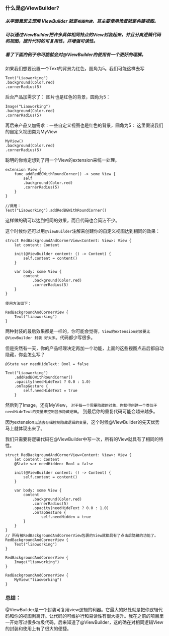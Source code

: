 
### 什么是@ViewBuilder?

##### 从字面意思去理解 ViewBuilder 就是```视图构建```，其主要使用场景就是构建视图。
##### 可以通过ViewBuilder把许多具体相同特点的View封装起来，并且分离逻辑代码和视图，提升代码的可复用性，并增强可读性。
##### 看了下面的例子你可能就会对@ViewBuilder的使用有一个更好的理解。

如果我们想要设置一个Text的背景为红色，圆角为5。我们可能这样去写

    Text("Liaoworking")
    .background(Color.red)
    .cornerRadius(5)

后台产品加需求了： 图片也是红色的背景，圆角为5：

    Image("Liaoworking")
    .background(Color.red)
    .cornerRadius(5)

再后来产品又加需求：一些自定义视图也是红色的背景，圆角为5：
这里假设我们的自定义视图类为MyView
    
    MyView()
    .background(Color.red)
    .cornerRadius(5)

聪明的你肯定想到了用一个View的extension来统一处理。

    extension View {
        func addRedBGWithRoundCorner() -> some View {
            self
            .background(Color.red)
            .cornerRadius(5)
        }
    }
    
    //调用：
    Text("Liaoworking").addRedBGWithRoundCorner()
    
这样做的确可以达到相同的效果，而且代码也会简洁不少。

这个时候你还可以用```@ViewBuilder```注解来创建你的自定义视图达到相同的效果：

    struct RedBackgroundAndCornerView<Content: View>: View {
        let content: Content
        
        init(@ViewBuilder content: () -> Content) {
            self.content = content()
        }
        
        var body: some View {
            content
                .background(Color.red)
                .cornerRadius(5)
        }
    }
    
    使用方法如下：
    
    RedBackgroundAndCornerView {
        Text("liaoworking")
    }
    
    
两种封装的最后效果都是一样的，你可能会觉得，```View的extension封装要比@ViewBuilder 封装 好太多```。代码都少写很多。

但是突然有一天，你的产品经理决定再加一个功能，上面的这些视图点击后都自动隐藏，你会怎么写？

    @State var needHideText: Bool = false

    Text("Liaoworking")
        .addRedBGWithRoundCorner()
        .opacity(needHideText ? 0.0 : 1.0)
        .onTapGesture {
            self.needHideText = true
        }
    
   
然后到了Image，还有MyView， ```对于每一个需要隐藏的对象，你都得创建一个类似于needHideText的变量来控制显示隐藏逻辑```。 到最后你的重复代码可能会越来越多。
    
因为extension```无法去存储控制隐藏逻辑的变量```，这个时候@ViewBuilder的先天优势马上就体现出来了。

我们只需要将逻辑代码在@ViewBuilder中写一次，所有的View就具有了相同的特性。

    struct RedBackgroundAndCornerView<Content: View>: View {
        let content: Content
        @State var needHidden: Bool = false
        
        init(@ViewBuilder content: () -> Content) {
            self.content = content()
        }
        
        var body: some View {
            content
                .background(Color.red)
                .cornerRadius(5)
                .opacity(needHideText ? 0.0 : 1.0)
                .onTapGesture {
                    self.needHidden = true
            }
        }
    }
    // 所有被RedBackgroundAndCornerView包裹的View就都具有了点击后隐藏的功能了。
    RedBackgroundAndCornerView {
        Text("liaoworking")
    }
    
    RedBackgroundAndCornerView {
        Image("liaoworking")
    }
    
    RedBackgroundAndCornerView {
        MyView("liaoworking")
    }
    
    
### 总结：
@ViewBuilder是一个封装可复用view逻辑的利器。它最大的好处就是把你逻辑代码和你的视图剥离开。让代码的可维护行和易读性有很大提升。我在之前的项目里一开始写过很多垃圾代码，后来知道了@ViewBuilder，这的确在对相同逻辑View的封装和使用上有了很大的便捷。 
